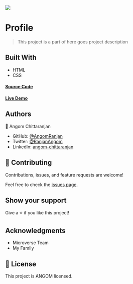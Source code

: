 ![](https://img.shields.io/badge/Microverse-blueviolet)

# Profile

> This project is a part of here goes project description



## Built With

- HTML
- CSS

#### [Source Code](https://github.com/AngomRanjan/Profile-Bootstrap.git)

#### [Live Demo](https://angomranjan.github.io/Profile-Bootstrap/)

## Authors

👤 Angom Chittaranjan

- GitHub: [@AngomRanjan](https://github.com/AngomRanjan)
- Twitter: [@RanjanAngom](https://twitter.com/RanjanAngom)
- LinkedIn: [angom-chittaranjan](https://linkedin.com/in/angom-chittaranjan)

## 🤝 Contributing

Contributions, issues, and feature requests are welcome!

Feel free to check the [issues page](../../issues/).

## Show your support

Give a ⭐️ if you like this project!

## Acknowledgments

- Microverse Team
- My Family

## 📝 License

This project is ANGOM licensed.